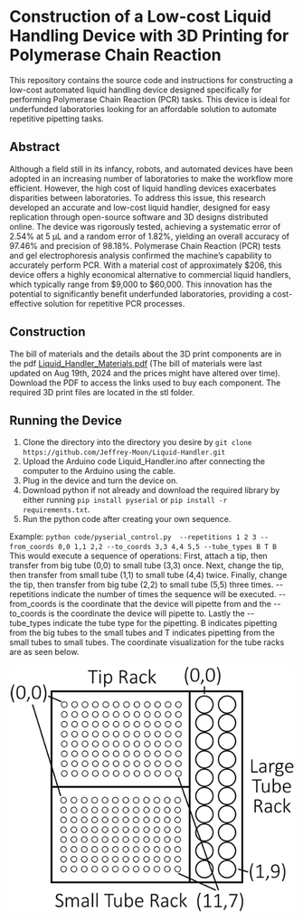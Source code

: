 # Construction of a Low-cost Liquid Handling Device with 3D Printing for Polymerase Chain Reaction

This repository contains the source code and instructions for constructing a low-cost automated liquid handling device designed specifically for performing Polymerase Chain Reaction (PCR) tasks. This device is ideal for underfunded laboratories looking for an affordable solution to automate repetitive pipetting tasks.

## Abstract

Although a field still in its infancy, robots, and automated devices have been adopted in an increasing number of laboratories to make the workflow more efficient. However, the high cost of liquid handling devices exacerbates disparities between laboratories. To address this issue, this research developed an accurate and low-cost liquid handler, designed for easy replication through open-source software and 3D designs distributed online. The device was rigorously tested, achieving a systematic error of 2.54% at 5 µL and a random error of 1.82%, yielding an overall accuracy of 97.46% and precision of 98.18%. Polymerase Chain Reaction (PCR) tests and gel electrophoresis analysis confirmed the machine’s capability to accurately perform PCR. With a material cost of approximately $206, this device offers a highly economical alternative to commercial liquid handlers, which typically range from $9,000 to $60,000. This innovation has the potential to significantly benefit underfunded laboratories, providing a cost-effective solution for repetitive PCR processes.

## Construction

The bill of materials and the details about the 3D print components are in the pdf [Liquid_Handler_Materials.pdf](assets/Liquid_Handler_Materials.pdf) (The bill of materials were last updated on Aug 19th, 2024 and the prices might have altered over time). Download the PDF to access the links used to buy each component. The required 3D print files are located in the stl folder.

## Running the Device

1. Clone the directory into the directory you desire by `git clone https://github.com/Jeffrey-Moon/Liquid-Handler.git`
1. Upload the Arduino code Liquid_Handler.ino after connecting the computer to the Arduino using the cable.
1. Plug in the device and turn the device on.
1. Download python if not already and download the required library by either running `pip install pyserial` or `pip install -r requirements.txt`.
1. Run the python code after creating your own sequence.

Example:
`python code/pyserial_control.py  --repetitions 1 2 3 --from_coords 0,0 1,1 2,2 --to_coords 3,3 4,4 5,5 --tube_types B T B`
This would execute a sequence of operations: First, attach a tip, then transfer from big tube (0,0) to small tube (3,3) once. Next, change the tip, then transfer from small tube (1,1) to small tube (4,4) twice. Finally, change the tip, then transfer from big tube (2,2) to small tube (5,5) three times.
--repetitions indicate the number of times the sequence will be executed. --from_coords is the coordinate that the device will pipette from and the --to_coords is the coordinate the device will pipette to. Lastly the --tube_types indicate the tube type for the pipetting. B indicates pipetting from the big tubes to the small tubes and T indicates pipetting from the small tubes to small tubes. The coordinate visualization for the tube racks are as seen below.

![](assets/Coordinate_Liquid_Handler.png)
